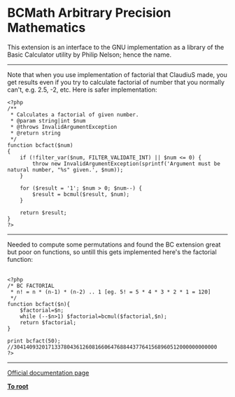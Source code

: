 # BCMath Arbitrary Precision Mathematics



This extension is an interface to the GNU implementation as a library of the Basic Calculator utility by Philip Nelson; hence the name.  

---

Note that when you use implementation of factorial that ClaudiuS made, you get results even if you try to calculate factorial of number that you normally can&apos;t, e.g. 2.5, -2, etc. Here is safer implementation:<br>

```
<?php
/**
 * Calculates a factorial of given number.
 * @param string|int $num
 * @throws InvalidArgumentException
 * @return string
 */
function bcfact($num)
{
    if (!filter_var($num, FILTER_VALIDATE_INT) || $num <= 0) {
        throw new InvalidArgumentException(sprintf('Argument must be natural number, "%s" given.', $num));
    }

    for ($result = '1'; $num > 0; $num--) {
        $result = bcmul($result, $num);
    }

    return $result;
}
?>
```
  

---

Needed to compute some permutations and found the BC extension great but poor on functions, so untill this gets implemented here&apos;s the factorial function:<br><br>

```
<?php
/* BC FACTORIAL
 * n! = n * (n-1) * (n-2) .. 1 [eg. 5! = 5 * 4 * 3 * 2 * 1 = 120]
 */
function bcfact($n){
    $factorial=$n;
    while (--$n>1) $factorial=bcmul($factorial,$n);
    return $factorial;
}

print bcfact(50); 
//30414093201713378043612608166064768844377641568960512000000000000
?>
```
  

---

[Official documentation page](https://www.php.net/manual/en/book.bc.php)

**[To root](/README.md)**